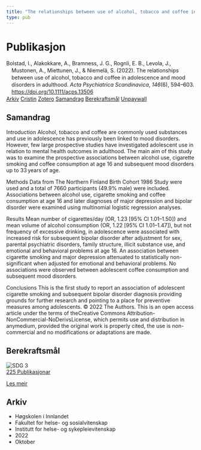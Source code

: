 ```yaml
---
title: "The relationships between use of alcohol, tobacco and coffee in adolescence and mood disorders in adulthood"
type: pub
---
```

<h1>Publikasjon</h1>
<article id="csl-bib-container-8YR9G622" class="csl-bib-container">
  <div class="csl-bib-body" style="line-height: 1.35; padding-left: 1em; text-indent:-1em;">
  <div class="csl-entry">Bolstad, I., Alakokkare, A., Bramness, J. G., Rognli, E. B., Levola, J., Mustonen, A., Miettunen, J., &amp; Niemel&#xE4;, S. (2022). The relationships between use of alcohol, tobacco and coffee in adolescence and mood disorders in adulthood. <i>Acta Psychiatrica Scandinavica</i>, <i>146</i>(6), 594&#x2013;603. <a href="https://doi.org/10.1111/acps.13506">https://doi.org/10.1111/acps.13506</a></div>
</div>
  <div class="csl-bib-buttons">
    <a href="#taxonomy-article-8YR9G622" class="csl-bib-button">Arkiv</a>
    <a href="https://app.cristin.no/results/show.jsf?id=2063251" alt="Cristin URL" class="csl-bib-button">Cristin</a>
    <a href="http://zotero.org/groups/5022929/items/8YR9G622" alt="Zotero URL" class="csl-bib-button">Zotero</a>
    <a href="#abstract-article-8YR9G622" class="csl-bib-button">Samandrag</a>
    <a href="#sdg-article-8YR9G622" class="csl-bib-button">Berekraftsmål</a>
    <a href="https://www.utupub.fi/bitstream/10024/173402/1/Acta%20Psychiatr%20Scand%20-%202022%20-%20Bolstad%20-%20The%20relationships%20between%20use%20of%20alcohol%20tobacco%20and%20coffee%20in%20adolescence%20and.pdf" class="csl-bib-button">Unpaywall</a>
  </div>
  <div id="csl-bib-meta-container-8YR9G622"></div>
</article>
<div id="csl-bib-meta-8YR9G622" class="csl-bib-meta">
  <article id="abstract-article-8YR9G622" class="abstract-article">
    <h1>Samandrag</h1>
    Introduction 
Alcohol, tobacco and coffee are commonly used substances and use in adolescence has previously been linked to mood disorders. However, few large prospective studies have investigated adolescent use in relation to mental health outcomes in adulthood. The main aim of this study was to examine the prospective associations between alcohol use, cigarette smoking and coffee consumption at age 16 and subsequent mood disorders up to 33 years of age. 
 
Methods 
Data from The Northern Finland Birth Cohort 1986 Study were used and a total of 7660 participants (49.9% male) were included. Associations between alcohol use, cigarette smoking and coffee consumption at age 16 and later diagnoses of major depression and bipolar disorder were examined using multinomial logistic regression analyses. 
 
Results 
Mean number of cigarettes/day (OR, 1.23 [95% CI 1.01–1.50]) and mean volume of alcohol consumption (OR, 1.22 [95% CI 1.01–1.47]), but not frequency of excessive drinking, in adolescence were associated with increased risk for subsequent bipolar disorder after adjustment for sex, parental psychiatric disorders, family structure, illicit substance use, and emotional and behavioral problems at age 16. An association between cigarette smoking and major depression attenuated to statistically non-significant when adjusted for emotional and behavioral problems. No associations were observed between adolescent coffee consumption and subsequent mood disorders. 
 
Conclusions 
This is the first study to report an association of adolescent cigarette smoking and subsequent bipolar disorder diagnosis providing grounds for further research and pointing to a place for preventive measures among adolescents. 
© 2022 The Authors. This is an open access article under the terms of theCreative Commons Attribution-NonCommercial-NoDerivsLicense, which permits use and distribution in anymedium, provided the original work is properly cited, the use is non-commercial and no modifications or adaptations are made.
  </article>
  <article id="sdg-article-8YR9G622" class="sdg-article">
    <h1>Berekraftsmål</h1>
    <div class="sdg-container"><div id="sdg3" class="sdg">
<img src="{{< params subfolder >}}images/sdg/sdg03_no.png" class="image" alt="SDG 3">
<div class="sdg-overlay">
<a href="{{< params subfolder >}}no/archive/?sdg=3#archive" class="sdg-publication-count"><span>225</span> Publikasjonar</a>
<p><a href="https://www.fn.no/om-fn/fns-baerekraftsmaal/god-helse-og-livskvalitet?lang=nno-NO" class="sdg-read-more">Les meir</a></p>
</div>
</div></div>
  </article>
  <article id="taxonomy-article-8YR9G622" class="taxonomy-article">
    <h1>Arkiv</h1>
    <ul>
      <li>Høgskolen i Innlandet</li>
      <li>Fakultet for helse- og sosialvitenskap</li>
      <li>Institutt for helse- og sykepleievitenskap</li>
      <li>2022</li>
      <li>Oktober</li>
    </ul>
  </article>
</div>

